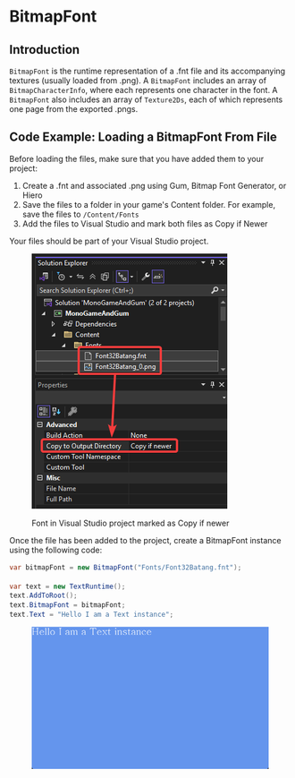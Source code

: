 # BitmapFont

## Introduction

`BitmapFont` is the runtime representation of a .fnt file and its accompanying textures (usually loaded from .png). A `BitmapFont` includes an array of `BitmapCharacterInfo`, where each represents one character in the font. A `BitmapFont` also includes an array of `Texture2Ds`, each of which represents one page from the exported .pngs.

## Code Example: Loading a BitmapFont From File

Before loading the files, make sure that you have added them to your project:

1. Create a .fnt and associated .png using Gum, Bitmap Font Generator, or Hiero
2. Save the files to a folder in your game's Content folder. For example, save the files to `/Content/Fonts`
3. Add the files to Visual Studio and mark both files as Copy if Newer

Your files should be part of your Visual Studio project.

<figure><img src="../../.gitbook/assets/03_21 40 08.png" alt=""><figcaption><p>Font in Visual Studio project marked as Copy if newer</p></figcaption></figure>

Once the file has been added to the project, create a BitmapFont instance using the following code:

```csharp
var bitmapFont = new BitmapFont("Fonts/Font32Batang.fnt");

var text = new TextRuntime();
text.AddToRoot();
text.BitmapFont = bitmapFont;
text.Text = "Hello I am a Text instance";
```

<figure><img src="../../.gitbook/assets/03_21 48 30.png" alt=""><figcaption></figcaption></figure>
